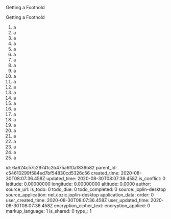 Getting a Foothold

Getting a Foothold

1. a
2. a
3. a
4. a
5. a
6. a
7. a
8. a
9. a
10. a
11. a
12. a
13. a
14. a
15. a
16. a
17. a
18. a
19. a
20. a
21. a
22. a
23. a
24. a
25. a


id: 6a624c57c29741c2b475a6f0a1839b82
parent_id: c54610299f584ed7bf54830cd5326c56
created_time: 2020-08-30T08:07:36.458Z
updated_time: 2020-08-30T08:07:36.458Z
is_conflict: 0
latitude: 0.00000000
longitude: 0.00000000
altitude: 0.0000
author: 
source_url: 
is_todo: 0
todo_due: 0
todo_completed: 0
source: joplin-desktop
source_application: net.cozic.joplin-desktop
application_data: 
order: 0
user_created_time: 2020-08-30T08:07:36.458Z
user_updated_time: 2020-08-30T08:07:36.458Z
encryption_cipher_text: 
encryption_applied: 0
markup_language: 1
is_shared: 0
type_: 1